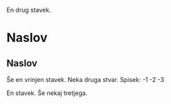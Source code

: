 En drug stavek.

# Naslov
## Naslov
Še en vrinjen stavek.
Neka druga stvar.
Spisek:
-1
-2
-3

En stavek.
Še nekaj tretjega.
